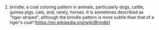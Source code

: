 1. brindle; a coat coloring pattern in animals, particularly dogs, cattle, guinea pigs, cats, and, rarely, horses. It is sometimes described as "tiger-striped", although the brindle pattern is more subtle than that of a tiger's coat^[https://en.wikipedia.org/wiki/Brindle]